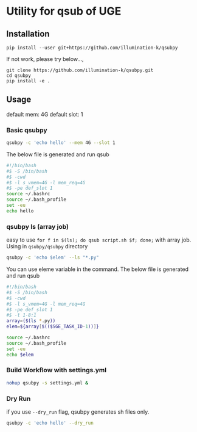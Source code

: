 # Utility for qsub of UGE

## Installation

`pip install --user git+https://github.com/illumination-k/qsubpy`

If not work, please try below..., 

```
git clone https://github.com/illumination-k/qsubpy.git
cd qsubpy
pip install -e .
```

## Usage

default mem: 4G
default slot: 1

### Basic qsubpy

```bash
qsubpy -c 'echo hello' --mem 4G --slot 1
```

The below file is generated and run qsub

```bash
#!/bin/bash
#$ -S /bin/bash
#$ -cwd
#$ -l s_vmem=4G -l mem_req=4G
#$ -pe def_slot 1
source ~/.bashrc
source ~/.bash_profile
set -eu
echo hello
```

### qsubpy ls (array job)

easy to use `for f in $(ls); do qsub script.sh $f; done;` with array job.
Using in `qsubpy/qsubpy` directory

```bash
qsubpy -c 'echo $elem' --ls "*.py"
```

You can use eleme variable in the command. The below file is generated and run qsub

```bash
#!/bin/bash
#$ -S /bin/bash
#$ -cwd
#$ -l s_vmem=4G -l mem_req=4G
#$ -pe def_slot 1
#$ -t 1-8:1
array=($(ls *.py))
elem=${array[$(($SGE_TASK_ID-1))]}

source ~/.bashrc
source ~/.bash_profile
set -eu
echo $elem
```

### Build Workflow with settings.yml

```bash
nohup qsubpy -s settings.yml &
```

### Dry Run

if you use `--dry_run` flag, qsubpy generates sh files only.

```bash
qsubpy -c 'echo hello' --dry_run
```
